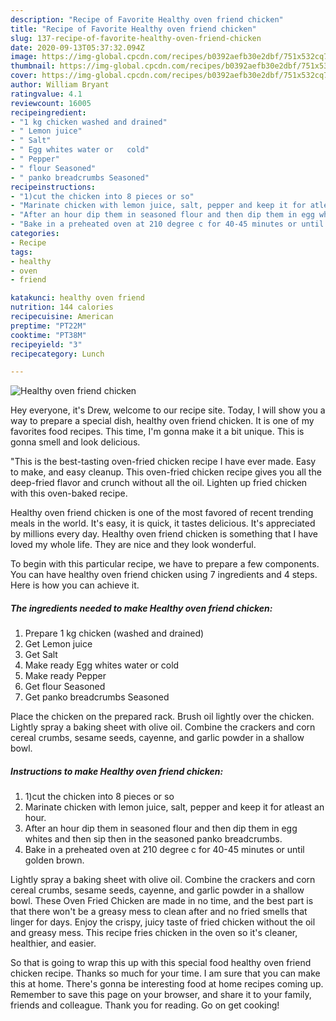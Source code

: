 ```yaml
---
description: "Recipe of Favorite Healthy oven friend chicken"
title: "Recipe of Favorite Healthy oven friend chicken"
slug: 137-recipe-of-favorite-healthy-oven-friend-chicken
date: 2020-09-13T05:37:32.094Z
image: https://img-global.cpcdn.com/recipes/b0392aefb30e2dbf/751x532cq70/healthy-oven-friend-chicken-recipe-main-photo.jpg
thumbnail: https://img-global.cpcdn.com/recipes/b0392aefb30e2dbf/751x532cq70/healthy-oven-friend-chicken-recipe-main-photo.jpg
cover: https://img-global.cpcdn.com/recipes/b0392aefb30e2dbf/751x532cq70/healthy-oven-friend-chicken-recipe-main-photo.jpg
author: William Bryant
ratingvalue: 4.1
reviewcount: 16005
recipeingredient:
- "1 kg chicken washed and drained"
- " Lemon juice"
- " Salt"
- " Egg whites water or   cold"
- " Pepper"
- " flour Seasoned"
- " panko breadcrumbs Seasoned"
recipeinstructions:
- "1)cut the chicken into 8 pieces or so"
- "Marinate chicken with lemon juice, salt, pepper and keep it for atleast an hour."
- "After an hour dip them in seasoned flour and then dip them in egg whites and then sip then in the seasoned panko breadcrumbs."
- "Bake in a preheated oven at 210 degree c for 40-45 minutes or until golden brown."
categories:
- Recipe
tags:
- healthy
- oven
- friend

katakunci: healthy oven friend 
nutrition: 144 calories
recipecuisine: American
preptime: "PT22M"
cooktime: "PT38M"
recipeyield: "3"
recipecategory: Lunch

---
```



![Healthy oven friend chicken](https://img-global.cpcdn.com/recipes/b0392aefb30e2dbf/751x532cq70/healthy-oven-friend-chicken-recipe-main-photo.jpg)

Hey everyone, it's Drew, welcome to our recipe site. Today, I will show you a way to prepare a special dish, healthy oven friend chicken. It is one of my favorites food recipes. This time, I'm gonna make it a bit unique. This is gonna smell and look delicious.

&#34;This is the best-tasting oven-fried chicken recipe I have ever made. Easy to make, and easy cleanup. This oven-fried chicken recipe gives you all the deep-fried flavor and crunch without all the oil. Lighten up fried chicken with this oven-baked recipe.

Healthy oven friend chicken is one of the most favored of recent trending meals in the world. It's easy, it is quick, it tastes delicious. It's appreciated by millions every day. Healthy oven friend chicken is something that I have loved my whole life. They are nice and they look wonderful.


To begin with this particular recipe, we have to prepare a few components. You can have healthy oven friend chicken using 7 ingredients and 4 steps. Here is how you can achieve it.

<!--inarticleads1-->

##### The ingredients needed to make Healthy oven friend chicken:

1. Prepare 1 kg chicken (washed and drained)
1. Get  Lemon juice
1. Get  Salt
1. Make ready  Egg whites water or   cold
1. Make ready  Pepper
1. Get  flour Seasoned
1. Get  panko breadcrumbs Seasoned


Place the chicken on the prepared rack. Brush oil lightly over the chicken. Lightly spray a baking sheet with olive oil. Combine the crackers and corn cereal crumbs, sesame seeds, cayenne, and garlic powder in a shallow bowl. 

<!--inarticleads2-->

##### Instructions to make Healthy oven friend chicken:

1. 1)cut the chicken into 8 pieces or so
1. Marinate chicken with lemon juice, salt, pepper and keep it for atleast an hour.
1. After an hour dip them in seasoned flour and then dip them in egg whites and then sip then in the seasoned panko breadcrumbs.
1. Bake in a preheated oven at 210 degree c for 40-45 minutes or until golden brown.


Lightly spray a baking sheet with olive oil. Combine the crackers and corn cereal crumbs, sesame seeds, cayenne, and garlic powder in a shallow bowl. These Oven Fried Chicken are made in no time, and the best part is that there won&#39;t be a greasy mess to clean after and no fried smells that linger for days. Enjoy the crispy, juicy taste of fried chicken without the oil and greasy mess. This recipe fries chicken in the oven so it&#39;s cleaner, healthier, and easier. 

So that is going to wrap this up with this special food healthy oven friend chicken recipe. Thanks so much for your time. I am sure that you can make this at home. There's gonna be interesting food at home recipes coming up. Remember to save this page on your browser, and share it to your family, friends and colleague. Thank you for reading. Go on get cooking!
